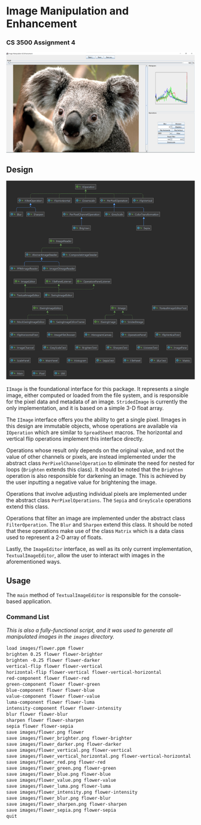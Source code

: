 # Image Manipulation and Enhancement

### CS 3500 Assignment 4

![GUI](GUI.png)

## Design

![Class Diagram](ClassDiagram.png)

`IImage` is the foundational interface for this package. It represents a single image, either
computed or loaded from the file system, and is responsible for the pixel data and metadata of an
image. `StridedImage` is currently the only implementation, and it is based on a simple 3-D float 
array.

The ``IImage`` interface offers you the ability to get a single pixel. IImages in this design
are immutable objects, whose operations are available via `IOperation` which are similar to 
`SpreadSheet` macros. The horizontal and vertical flip operations implement this interface directly.

Operations whose result only depends on the original value, and not the value of other channels or
pixels, are instead implemented under the abstract class `PerPixelChannelOperation` to eliminate 
the need for nested for loops (`Brighten` extends this class). It should be noted that the
`Brighten` operation is also responsible for darkening an image. This is achieved by the user
inputting a negative value for brightening the image.

Operations that involve adjusting individual pixels are implemented under the abstract class 
`PerPixelOperations`. The `Sepia` and `GreyScale` operations extend this class. 

Operations that filter an image are implemented under the abstract class `FilterOperation`. The
`Blur` and `Sharpen` extend this class. It should be noted that these operations make use of the
class `Matrix` which is a data class used to represent a 2-D array of floats. 

Lastly, the `ImageEditor` interface, as well as its only current
implementation, `TextualImageEditor`, allow the user to interact with images in the aforementioned
ways.

## Usage

The `main` method of `TextualImageEditor` is responsible for the console-based application.

### Command List

*This is also a fully-functional script, and it was used to generate all manipulated images in
the `images` directory.*

```
load images/flower.ppm flower
brighten 0.25 flower flower-brighter
brighten -0.25 flower flower-darker
vertical-flip flower flower-vertical
horizontal-flip flower-vertical flower-vertical-horizontal
red-component flower flower-red
green-component flower flower-green
blue-component flower flower-blue
value-component flower flower-value
luma-component flower flower-luma
intensity-component flower flower-intensity
blur flower flower-blur
sharpen flower flower-sharpen
sepia flower flower-sepia
save images/flower.png flower
save images/flower_brighter.png flower-brighter
save images/flower_darker.png flower-darker
save images/flower_vertical.png flower-vertical
save images/flower_vertical_horizontal.png flower-vertical-horizontal
save images/flower_red.png flower-red
save images/flower_green.png flower-green
save images/flower_blue.png flower-blue
save images/flower_value.png flower-value
save images/flower_luma.png flower-luma
save images/flower_intensity.png flower-intensity
save images/flower_blur.png flower-blur
save images/flower_sharpen.png flower-sharpen
save images/flower_sepia.png flower-sepia
quit
```

